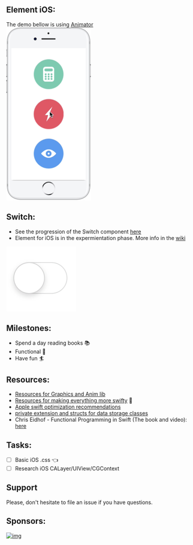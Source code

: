 ## **Element iOS:**  
The demo bellow is using [Animator](https://github.com/gitsync/AnimLib)   
<img width="226" alt="img" src="https://raw.githubusercontent.com/stylekit/img/master/video_iphone.gif?maxAge=2512168">  

## **Switch:**  
- See the progression of the Switch component [here](http://stylekit.org/blog/2017/01/24/Switch/)   
- Element for iOS is in the expermientation phase. More info in the [wiki](https://github.com/eonist/Element-iOS/wiki)   
<img width="186" alt="img" src="https://raw.githubusercontent.com/stylekit/img/master/switch8crop20fps.gif">  

## Milestones:
- Spend a day reading books 📚
- Functional 🤖 
- Have fun 🏄   

## Resources:
- [Resources for Graphics and Anim lib](https://www.raywenderlich.com/90488/calayer-in-ios-with-swift-10-examples) 
- [Resources for making everything more swifty](https://www.raywenderlich.com/category/swift)  🔑
- [Apple swift optimization recommendations](https://github.com/apple/swift/blob/master/docs/OptimizationTips.rst#the-cost-of-large-swift-values) 
- [private extension and structs for data storage classes](https://www.natashatherobot.com/using-swift-extensions/) 
- Chris Eidhof - Functional Programming in Swift (The book and video):  [here](https://realm.io/news/functional-programming-swift-chris-eidhof/)  

## Tasks:
- [ ] Basic iOS .css 👈
- [ ] Research iOS CALayer/UIView/CGContext

## Support
Please, don't hesitate to file an issue if you have questions.

## Sponsors:
[<img width="150" alt="img" src="https://rawgit.com/stylekit/img/master/appcode-logo.svg">
](https://www.jetbrains.com/objc/) 
